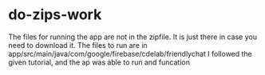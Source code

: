 # do-zips-work
The files for running the app are not in the zipfile. It is just there in case you need to download it. The files to run are in app/src/main/java/com/google/firebase/cdelab/friendlychat
I followed the given tutorial, and the ap was able to run and funcation
